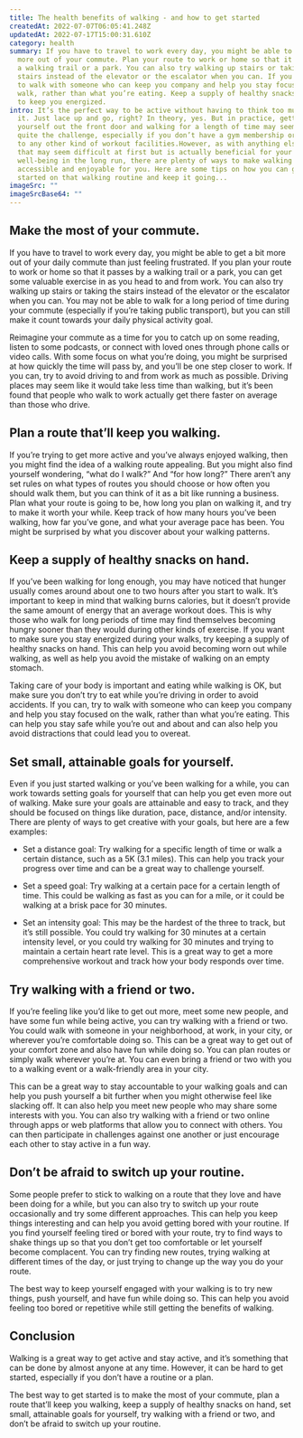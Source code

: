 ```yaml
---
title: The health benefits of walking - and how to get started
createdAt: 2022-07-07T06:05:41.248Z
updatedAt: 2022-07-17T15:00:31.610Z
category: health
summary: If you have to travel to work every day, you might be able to get a bit
  more out of your commute. Plan your route to work or home so that it passes by
  a walking trail or a park. You can also try walking up stairs or taking the
  stairs instead of the elevator or the escalator when you can. If you can, try
  to walk with someone who can keep you company and help you stay focused on the
  walk, rather than what you’re eating. Keep a supply of healthy snacks on hand
  to keep you energized.
intro: It’s the perfect way to be active without having to think too much about
  it. Just lace up and go, right? In theory, yes. But in practice, getting
  yourself out the front door and walking for a length of time may seem like
  quite the challenge, especially if you don’t have a gym membership or access
  to any other kind of workout facilities.However, as with anything else in life
  that may seem difficult at first but is actually beneficial for your
  well-being in the long run, there are plenty of ways to make walking more
  accessible and enjoyable for you. Here are some tips on how you can get
  started on that walking routine and keep it going...
imageSrc: ""
imageSrcBase64: ""
---
```


## Make the most of your commute.

If you have to travel to work every day, you might be able to get a bit more out of your daily commute than just feeling frustrated. If you plan your route to work or home so that it passes by a walking trail or a park, you can get some valuable exercise in as you head to and from work. You can also try walking up stairs or taking the stairs instead of the elevator or the escalator when you can. You may not be able to walk for a long period of time during your commute (especially if you’re taking public transport), but you can still make it count towards your daily physical activity goal.

Reimagine your commute as a time for you to catch up on some reading, listen to some podcasts, or connect with loved ones through phone calls or video calls. With some focus on what you’re doing, you might be surprised at how quickly the time will pass by, and you’ll be one step closer to work. If you can, try to avoid driving to and from work as much as possible. Driving places may seem like it would take less time than walking, but it’s been found that people who walk to work actually get there faster on average than those who drive.

## Plan a route that’ll keep you walking.

If you’re trying to get more active and you’ve always enjoyed walking, then you might find the idea of a walking route appealing. But you might also find yourself wondering, “what do I walk?” And “for how long?” There aren’t any set rules on what types of routes you should choose or how often you should walk them, but you can think of it as a bit like running a business. Plan what your route is going to be, how long you plan on walking it, and try to make it worth your while. Keep track of how many hours you’ve been walking, how far you’ve gone, and what your average pace has been. You might be surprised by what you discover about your walking patterns.

## Keep a supply of healthy snacks on hand.

If you’ve been walking for long enough, you may have noticed that hunger usually comes around about one to two hours after you start to walk. It’s important to keep in mind that walking burns calories, but it doesn’t provide the same amount of energy that an average workout does. This is why those who walk for long periods of time may find themselves becoming hungry sooner than they would during other kinds of exercise. If you want to make sure you stay energized during your walks, try keeping a supply of healthy snacks on hand. This can help you avoid becoming worn out while walking, as well as help you avoid the mistake of walking on an empty stomach.

Taking care of your body is important and eating while walking is OK, but make sure you don’t try to eat while you’re driving in order to avoid accidents. If you can, try to walk with someone who can keep you company and help you stay focused on the walk, rather than what you’re eating. This can help you stay safe while you’re out and about and can also help you avoid distractions that could lead you to overeat.

## Set small, attainable goals for yourself.

Even if you just started walking or you’ve been walking for a while, you can work towards setting goals for yourself that can help you get even more out of walking. Make sure your goals are attainable and easy to track, and they should be focused on things like duration, pace, distance, and/or intensity. There are plenty of ways to get creative with your goals, but here are a few examples:

- Set a distance goal: Try walking for a specific length of time or walk a certain distance, such as a 5K (3.1 miles). This can help you track your progress over time and can be a great way to challenge yourself.

- Set a speed goal: Try walking at a certain pace for a certain length of time. This could be walking as fast as you can for a mile, or it could be walking at a brisk pace for 30 minutes.

- Set an intensity goal: This may be the hardest of the three to track, but it’s still possible. You could try walking for 30 minutes at a certain intensity level, or you could try walking for 30 minutes and trying to maintain a certain heart rate level. This is a great way to get a more comprehensive workout and track how your body responds over time.

## Try walking with a friend or two.

If you’re feeling like you’d like to get out more, meet some new people, and have some fun while being active, you can try walking with a friend or two. You could walk with someone in your neighborhood, at work, in your city, or wherever you’re comfortable doing so. This can be a great way to get out of your comfort zone and also have fun while doing so. You can plan routes or simply walk wherever you’re at. You can even bring a friend or two with you to a walking event or a walk-friendly area in your city.

This can be a great way to stay accountable to your walking goals and can help you push yourself a bit further when you might otherwise feel like slacking off. It can also help you meet new people who may share some interests with you. You can also try walking with a friend or two online through apps or web platforms that allow you to connect with others. You can then participate in challenges against one another or just encourage each other to stay active in a fun way.

## Don’t be afraid to switch up your routine.

Some people prefer to stick to walking on a route that they love and have been doing for a while, but you can also try to switch up your route occasionally and try some different approaches. This can help you keep things interesting and can help you avoid getting bored with your routine. If you find yourself feeling tired or bored with your route, try to find ways to shake things up so that you don’t get too comfortable or let yourself become complacent. You can try finding new routes, trying walking at different times of the day, or just trying to change up the way you do your route.

The best way to keep yourself engaged with your walking is to try new things, push yourself, and have fun while doing so. This can help you avoid feeling too bored or repetitive while still getting the benefits of walking.

## Conclusion

Walking is a great way to get active and stay active, and it’s something that can be done by almost anyone at any time. However, it can be hard to get started, especially if you don’t have a routine or a plan.

The best way to get started is to make the most of your commute, plan a route that’ll keep you walking, keep a supply of healthy snacks on hand, set small, attainable goals for yourself, try walking with a friend or two, and don’t be afraid to switch up your routine.
